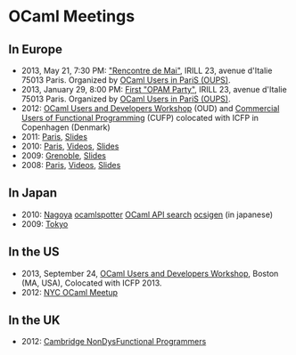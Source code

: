 <!-- ((! set title OCaml Meetings !)) -->

# OCaml Meetings
## In Europe

* 2013, May 21, 7:30 PM: [&quot;Rencontre de
 Mai&quot;](http://www.meetup.com/ocaml-paris/events/116100692/), IRILL
 23, avenue d'Italie 75013 Paris. Organized by [OCaml Users in PariS
 (OUPS)](http://www.meetup.com/ocaml-paris/).
* 2013, January 29, 8:00 PM: [First &quot;OPAM
 Party&quot;](http://www.meetup.com/ocaml-paris/events/99222322/), IRILL
 23, avenue d'Italie 75013 Paris. Organized by [OCaml Users in PariS
 (OUPS)](http://www.meetup.com/ocaml-paris/).
* 2012: [OCaml Users and Developers
 Workshop](http://oud.ocaml.org/2012/) (OUD) and [Commercial Users of
 Functional Programming](http://cufp.org) (CUFP) colocated with ICFP
 in Copenhagen (Denmark)
* 2011: [Paris](ocaml/2011/),
 [Slides](http://forge.ocamlcore.org/docman/?group_id=77&view=listfile&dirid=292)
* 2010: [Paris](http://lambda-the-ultimate.org/node/3826),
 [Videos](http://www.youtube.com/playlist?list=PLbU5HH3lhSGYrfbHSwC7X5ZzDHddXHMM7),
 [Slides](http://forge.ocamlcore.org/docman/?group_id=77&view=listfile&dirid=171)
* 2009: [Grenoble](ocaml/2009/),
 [Slides](http://forge.ocamlcore.org/docman/?group_id=77&view=listfile&dirid=84)
* 2008: [Paris](ocaml/2008/),
 [Videos](http://www.youtube.com/playlist?list=PLbU5HH3lhSGZ2WoueuOr8LuVZThBYvoHX),
 [Slides](http://forge.ocamlcore.org/docman/?group_id=77&view=listfile&dirid=170)

## In Japan
* 2010: [Nagoya](http://atnd.org/events/4873)
 [ocamlspotter](http://www.slideshare.net/camlspotter/um2010) [OCaml
 API search](http://www.slideshare.net/mzpi/ocamlapisearch)
 [ocsigen](http://www.slideshare.net/keigoi/ocaml-web-ocsigen-osc2009nagoya)
 (in japanese)
* 2009: [Tokyo](http://atnd.org/events/738)

## In the US
* 2013, September 24, [OCaml Users and Developers Workshop](ocaml/2013),
  Boston (MA, USA), Colocated with ICFP 2013.
* 2012: [NYC OCaml Meetup](http://www.meetup.com/NYC-OCaml/)

## In the UK
* 2012: [Cambridge NonDysFunctional
 Programmers](http://www.meetup.com/Cambridge-NonDysFunctional-Programmers/)


